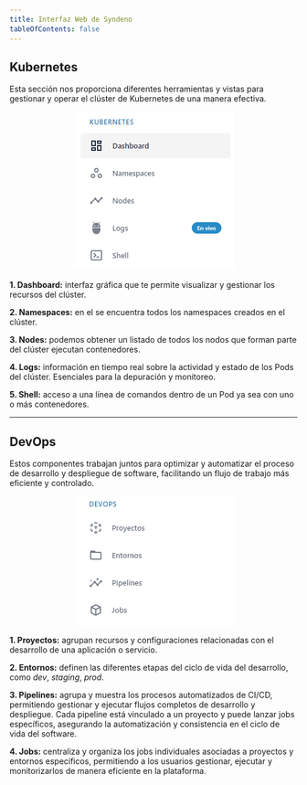 ```yaml
---
title: Interfaz Web de Syndeno
tableOfContents: false
---
```

## Kubernetes
Esta sección nos proporciona diferentes herramientas y vistas para gestionar y operar el clúster de Kubernetes de una manera efectiva.
<div style="display: flex; justify-content: center;">
    <a href="/src/content/docs/img/getting-started/web-interface/kubernetes.png" target="_blank">
        <img src="/src/content/docs/img/getting-started/web-interface/kubernetes.png" alt="devops" style="max-width: 100%; height: auto;">
    </a>
</div>

**1. Dashboard:**
interfaz gráfica que te permite visualizar y gestionar los recursos del clúster.

**2. Namespaces:**
en el se encuentra todos los namespaces creados en el clúster.

**3. Nodes:**
podemos obtener un listado de todos los nodos que forman parte del clúster ejecutan contenedores.

**4. Logs:**
información en tiempo real sobre la actividad y estado de los Pods del clúster. Esenciales para la depuración y monitoreo.

**5. Shell:**
acceso a una línea de comandos dentro de un Pod ya sea con uno o más contenedores.

---

## DevOps
Estos componentes trabajan juntos para optimizar y automatizar el proceso de desarrollo y despliegue de software, facilitando un flujo de trabajo más eficiente y controlado.
<div style="display: flex; justify-content: center;">
    <a href="/src/content/docs/img/getting-started/web-interface/devops.png" target="_blank">
        <img src="/src/content/docs/img/getting-started/web-interface/devops.png" alt="devops" style="max-width: 100%; height: auto;">
    </a>
</div>

**1. Proyectos:**
agrupan recursos y configuraciones relacionadas con el desarrollo de una aplicación o servicio. 

**2. Entornos:**
definen las diferentes etapas del ciclo de vida del desarrollo, como *dev*, *staging*, *prod*.

**3. Pipelines:**
agrupa y muestra los procesos automatizados de CI/CD, permitiendo gestionar y ejecutar flujos completos de desarrollo y despliegue. Cada pipeline está vinculado a un proyecto y puede lanzar jobs específicos, asegurando la automatización y consistencia en el ciclo de vida del software.

**4. Jobs:**
centraliza y organiza los jobs individuales asociadas a proyectos y entornos específicos, permitiendo a los usuarios gestionar, ejecutar y monitorizarlos de manera eficiente en la plataforma.
